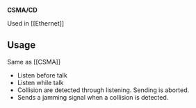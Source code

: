 **CSMA/CD**

Used in [[Ethernet]]
## Usage
Same as [[CSMA]]

- Listen before talk
- Listen while talk
- Collision are detected through listening. Sending is aborted.
- Sends a jamming signal when a collision is detected.
